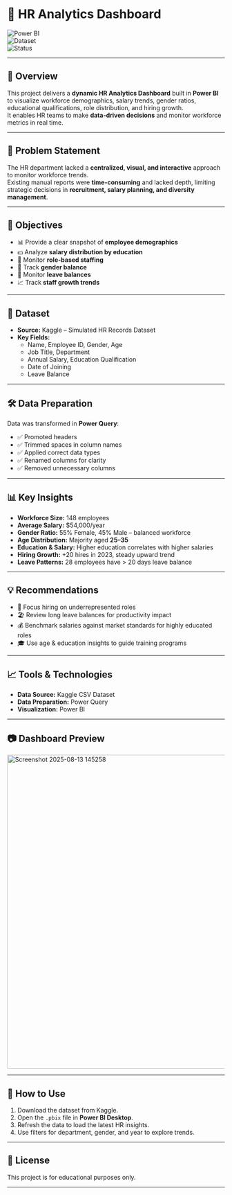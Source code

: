 # 👥 HR Analytics Dashboard

![Power BI](https://img.shields.io/badge/Tool-Power%20BI-yellow)  
![Dataset](https://img.shields.io/badge/Dataset-Kaggle-blue)  
![Status](https://img.shields.io/badge/Status-Completed-brightgreen)

---

## 📌 Overview
This project delivers a **dynamic HR Analytics Dashboard** built in **Power BI** to visualize workforce demographics, salary trends, gender ratios, educational qualifications, role distribution, and hiring growth.  
It enables HR teams to make **data-driven decisions** and monitor workforce metrics in real time.

---

## 🎯 Problem Statement
The HR department lacked a **centralized, visual, and interactive** approach to monitor workforce trends.  
Existing manual reports were **time-consuming** and lacked depth, limiting strategic decisions in **recruitment, salary planning, and diversity management**.

---

## 🎯 Objectives
- 📊 Provide a clear snapshot of **employee demographics**  
- 💵 Analyze **salary distribution by education**  
- 👔 Monitor **role-based staffing**  
- 🚻 Track **gender balance**  
- 📅 Monitor **leave balances**  
- 📈 Track **staff growth trends**

---

## 📂 Dataset
- **Source:** Kaggle – Simulated HR Records Dataset  
- **Key Fields:**  
  - Name, Employee ID, Gender, Age  
  - Job Title, Department  
  - Annual Salary, Education Qualification  
  - Date of Joining  
  - Leave Balance

---

## 🛠 Data Preparation
Data was transformed in **Power Query**:
- ✅ Promoted headers
- ✅ Trimmed spaces in column names
- ✅ Applied correct data types
- ✅ Renamed columns for clarity
- ✅ Removed unnecessary columns

---

## 📊 Key Insights
- **Workforce Size:** 148 employees
- **Average Salary:** $54,000/year
- **Gender Ratio:** 55% Female, 45% Male – balanced workforce
- **Age Distribution:** Majority aged **25–35**
- **Education & Salary:** Higher education correlates with higher salaries
- **Hiring Growth:** +20 hires in 2023, steady upward trend
- **Leave Patterns:** 28 employees have > 20 days leave balance

---

## 💡 Recommendations
- 🎯 Focus hiring on underrepresented roles
- 🏖 Review long leave balances for productivity impact
- 💰 Benchmark salaries against market standards for highly educated roles
- 🎓 Use age & education insights to guide training programs

---

## 📈 Tools & Technologies
- **Data Source:** Kaggle CSV Dataset
- **Data Preparation:** Power Query
- **Visualization:** Power BI

---

## 📷 Dashboard Preview
<img width="1293" height="725" alt="Screenshot 2025-08-13 145258" src="https://github.com/user-attachments/assets/1f0b378b-3497-4666-a331-3c3f0899a80a" />

---

## 🚀 How to Use
1. Download the dataset from Kaggle.
2. Open the `.pbix` file in **Power BI Desktop**.
3. Refresh the data to load the latest HR insights.
4. Use filters for department, gender, and year to explore trends.

---

## 📜 License
This project is for educational purposes only.

---
